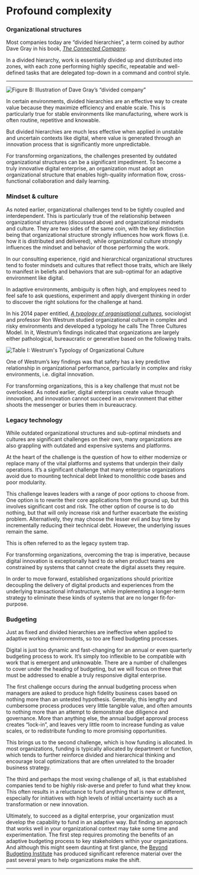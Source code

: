 # Profound complexity

### **Organizational structures**

Most companies today are “divided hierarchies”, a term coined by author Dave Gray in his book, [_The Connected Company_](../endnotes-1/endnote-6.md). 

In a divided hierarchy, work is essentially divided up and distributed into zones, with each zone performing highly specific, repeatable and well-defined tasks that are delegated top-down in a command and control style.  
****

![Figure B: Illustration of Dave Gray&#x2019;s &#x201C;divided company&#x201D;](https://lh6.googleusercontent.com/LmB6__rEzDPv9KBieAv1kYsu5kWGThGNo2AjOVK_9QSPghRmB-ZOBYFoM9wpLIz2K6vNN_WKZRcrhQ635iTMIIjz5V7KTZ5UTngEnkjst6RKMDi-O7gzFJiyVZk1ky5kWtnWB79N)

In certain environments, divided hierarchies are an effective way to create value because they maximize efficiency and enable scale. This is particularly true for stable environments like manufacturing, where work is often routine, repetitive and knowable.

But divided hierarchies are much less effective when applied in unstable and uncertain contexts like digital, where value is generated through an innovation process that is significantly more unpredictable. 

For transforming organizations, the challenges presented by outdated organizational structures can be a significant impediment. To become a truly innovative digital enterprise, an organization must adopt an organizational structure that enables high-quality information flow, cross-functional collaboration and daily learning.  

### **Mindset & culture**

As noted earlier, organizational challenges tend to be tightly coupled and interdependent. This is particularly true of the relationship between organizational structures \(discussed above\) and organizational mindsets and culture. They are two sides of the same coin, with the key distinction being that organizational structure strongly influences how work flows \(i.e. how it is distributed and delivered\), while organizational culture strongly influences the mindset and behavior of those performing the work. 

In our consulting experience, rigid and hierarchical organizational structures tend to foster mindsets and cultures that reflect those traits, which are likely to manifest in beliefs and behaviors that are sub-optimal for an adaptive environment like digital.

In adaptive environments, ambiguity is often high, and employees need to feel safe to ask questions, experiment and apply divergent thinking in order to discover the right solutions for the challenge at hand.

In his 2014 paper entitled, [_A typology of organisational cultures_](../endnotes-1/endnote-7.md), sociologist and professor Ron Westrum studied organizational culture in complex and risky environments and developed a typology he calls The Three Cultures Model. In it, Westrum’s findings indicated that organizations are largely either pathological, bureaucratic or generative based on the following traits.

![Table I: Westrum&apos;s Typology of Organizational Culture](https://lh5.googleusercontent.com/vM4x5bfWC38Hh5RZ6W4c5Ptxxr-L2XK54Iot_le8AFvnCEqaLsAISeMlmhlZrUJE47dRx04wYlEPVp2zan3vDxUIVBCUGb3ddpCDRBVcMa7WAJ1eheFmkR5g59KRPRJJcFmX2hpK)

One of Westrum’s key findings was that safety has a key predictive relationship in organizational performance, particularly in complex and risky environments, i.e. digital innovation.

For transforming organizations, this is a key challenge that must not be overlooked. As noted earlier, digital enterprises create value through innovation, and innovation cannot succeed in an environment that either shoots the messenger or buries them in bureaucracy. 

### **Legacy technology**

While outdated organizational structures and sub-optimal mindsets and cultures are significant challenges on their own, many organizations are also grappling with outdated and expensive systems and platforms.

At the heart of the challenge is the question of how to either modernize or replace many of the vital platforms and systems that underpin their daily operations. It’s a significant challenge that many enterprise organizations avoid due to mounting technical debt linked to monolithic code bases and poor modularity. 

This challenge leaves leaders with a range of poor options to choose from. One option is to rewrite their core applications from the ground up, but this involves significant cost and risk. The other option of course is to do nothing, but that will only increase risk and further exacerbate the existing problem. Alternatively, they may choose the lesser evil and buy time by incrementally reducing their technical debt. However, the underlying issues remain the same. 

This is often referred to as the legacy system trap. 

For transforming organizations, overcoming the trap is imperative, because digital innovation is exceptionally hard to do when product teams are constrained by systems that cannot create the digital assets they require.

In order to move forward, established organizations should prioritize decoupling the delivery of digital products and experiences from the underlying transactional infrastructure, while implementing a longer-term strategy to eliminate these kinds of systems that are no longer fit-for-purpose. 

### **Budgeting**

Just as fixed and divided hierarchies are ineffective when applied to adaptive working environments, so too are fixed budgeting processes.

‌Digital is just too dynamic and fast-changing for an annual or even quarterly budgeting process to work. It’s simply too inflexible to be compatible with work that is emergent and unknowable. There are a number of challenges to cover under the heading of budgeting, but we will focus on three that must be addressed to enable a truly responsive digital enterprise.

‌The first challenge occurs during the annual budgeting process when managers are asked to produce high fidelity business cases based on nothing more than an untested hypothesis. Generally, this lengthy and cumbersome process produces very little tangible value, and often amounts to nothing more than an attempt to demonstrate due diligence and governance. More than anything else, the annual budget approval process creates “lock-in”, and leaves very little room to increase funding as value scales, or to redistribute funding to more promising opportunities.

‌This brings us to the second challenge, which is how funding is allocated. In most organizations, funding is typically allocated by department or function, which tends to further reinforce divided and hierarchical thinking and encourage local optimizations that are often unrelated to the broader business strategy.

The third and perhaps the most vexing challenge of all, is that established companies tend to be highly risk-averse and prefer to fund what they know. This often results in a reluctance to fund anything that is new or different, especially for initiatives with high levels of initial uncertainty such as a transformation or new innovation.

Ultimately, to succeed as a digital enterprise, your organization must develop the capability to fund in an adaptive way. But finding an approach that works well in your organizational context may take some time and experimentation. The first step requires promoting the benefits of an adaptive budgeting process to key stakeholders within your organizations. And although this might seem daunting at first glance, the [Beyond Budgeting Institute](https://bbrt.org/) has produced significant reference material over the past several years to help organizations make the shift.  
****

### 


